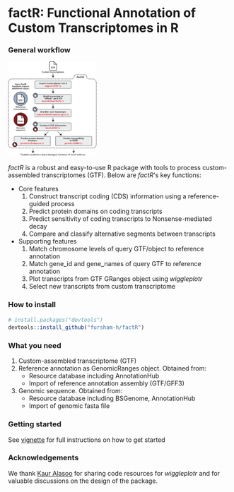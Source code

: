 # **factR**: Functional Annotation of Custom Transcriptomes in R

### General workflow
<img src="https://github.com/fursham-h/factR/blob/dev/factR_workflow.png" width="200">

*factR* is a robust and easy-to-use R package with tools to process custom-assembled transcriptomes (GTF). Below are *factR*'s key functions:

* Core features 
  1. Construct transcript coding (CDS) information using a reference-guided process
  2. Predict protein domains on coding transcripts
  3. Predict sensitivity of coding transcripts to Nonsense-mediated decay
  4. Compare and classify alternative segments between transcripts
* Supporting features 
  1. Match chromosome levels of query GTF/object to reference annotation
  2. Match gene_id and gene_names of query GTF to reference annotation
  3. Plot transcripts from GTF GRanges object using *wiggleplotr*
  4. Select new transcripts from custom transcriptome

### How to install
```r
# install.packages("devtools")
devtools::install_github("fursham-h/factR")
```

### What you need
1. Custom-assembled transcriptome (GTF)
2. Reference annotation as GenomicRanges object. Obtained from:
    * Resource database including AnnotationHub
    * Import of reference annotation assembly (GTF/GFF3)
3. Genomic sequence. Obtained from:
    * Resource database including BSGenome, AnnotationHub
    * Import of genomic fasta file


### Getting started
See [vignette](https://htmlpreview.github.io/?https://github.com/fursham-h/factR/blob/dev/doc/factR.html) for full instructions on how to get started


### Acknowledgements
We thank [Kaur Alasoo](https://github.com/kauralasoo) for sharing code resources for *wiggleplotr* and for valuable discussions on the design of the package.
